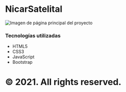 # NicarSatelital

![Imagen de página principal del proyecto](https://github.com/federico37j/nicarsatelital/blob/main/animation_nicar.gif)

### Tecnologías utilizadas 

- HTML5
- CSS3
- JavaScript
- Bootstrap

# © 2021. All rights reserved.